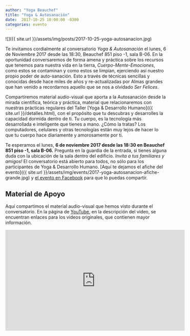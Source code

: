 ```yaml
---
author: "Yoga Beauchef"
title: "Yoga & Autosanación"
date:  2017-10-25 10:00:00 -0300
categories: evento
---
```


![]({{ site.url }}/assets/img/posts/2017-10-25-yoga-autosanacion.jpg)

Te invitamos cordialmente al conversatorio *Yoga & Autosanación* el lunes, 6 de Noviembre 2017 desde las 18:30, Beauchef 851 piso -1, sala B-06. En la oportunidad conversaremos de forma amena y práctica sobre los recursos que tenemos para nuestra vida en la tierra, *Cuerpo-Mente-Emociones*, como estos se contaminan y como estos se limpian, ejerciendo así nuestro propio poder de auto-sanación. Esto a través de técnicas sencillas y conocidas desde hace miles de años y re-actualizadas por Almas grandes que han venido a recordarnos aquello que se nos a olvidado *Ser Felices*.

Compartiremos material audio-visual que aporta a la Autosanación desde la mirada científica, teórica y práctica, material que relacionaremos con nuestras prácticas regulares del Taller [Yoga & Desarrollo Humano]({{ site.url }}/detalles.html), con el propósito que tu descubras y desarrolles la capacidad dormida dentro de ti. Tu cuerpo, es la tecnología más desarrollada e inteligente que tienes a mano. ¿Cómo la tratas? Los computadores, celulares y otras tecnologías están muy lejos de hacer lo que tu cuerpo hace diariamente y amorosamente por ti.

Te esperamos el lunes, **6 de noviembre 2017 desde las 18:30 en Beauchef 851 piso -1, sala B-06.** Pregunta en la guardia de la entrada, si tienes alguna duda con la ubicación de la sala dentro del edificio. *Invita a tus familiares y amigos!* El conversatorio está abierto para todos, no sólo para los participantes de Yoga & Desarrollo Humano. [Aquí te dejamos el afiche del evento]({{ site.url }}/assets/img/events/2017-yoga-autosanacion-afiche-grande.jpg) y [el evento en Facebook](https://www.facebook.com/events/1975000782780687) para que lo puedas compartir.

## Material de Apoyo

Aquí compartimos el material audio-visual que hemos visto durante el conversatorio. En la página de  [YouTube](https://www.youtube.com/watch?v=xlMHhbVqkh0), en la descripción del video, se encuentran enlaces para los videos originales, que contienen mayor información. 

<div class="video-container">
<iframe width="560" height="315" src="https://www.youtube.com/embed/xlMHhbVqkh0" frameborder="0" allowfullscreen></iframe>
</div>
